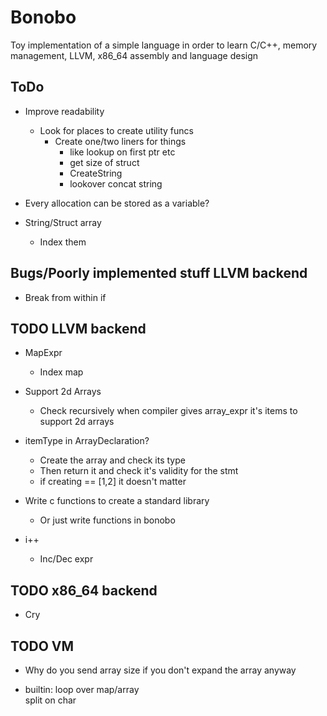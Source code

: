 # Bonobo

Toy implementation of a simple language in order to learn C/C++, memory management, LLVM, x86_64 assembly and language design


## ToDo

* Improve readability
    * Look for places to create utility funcs
        * Create one/two liners for things 
            * like lookup on first ptr etc
            * get size of struct
            * CreateString
            * lookover concat string
* Every allocation can be stored as a variable?

* String/Struct array
    * Index them

## Bugs/Poorly implemented stuff LLVM backend

* Break from within if


## TODO LLVM backend

* MapExpr
    * Index map 
    
* Support 2d Arrays
    * Check recursively when compiler gives array_expr it's items to support 2d arrays

* itemType in ArrayDeclaration?
    * Create the array and check its type 
    * Then return it and check it's validity for the stmt
    * if creating == [1,2] it doesn't matter

* Write c functions to create a standard library
    * Or just write functions in bonobo

* i++
    * Inc/Dec expr

## TODO x86_64 backend

* Cry


## TODO VM 

* Why do you send array size if you don't expand the array anyway

* builtin:
    loop over map/array    
    split on char
